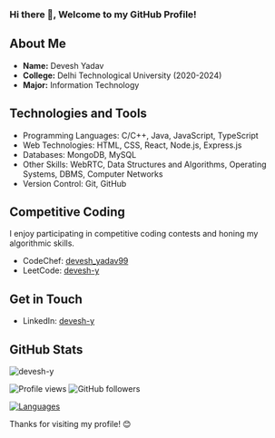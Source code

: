 ### Hi there 👋, Welcome to my GitHub Profile!

## About Me
- **Name:** Devesh Yadav
- **College:** Delhi Technological University (2020-2024)
- **Major:** Information Technology

## Technologies and Tools
- Programming Languages: C/C++, Java, JavaScript, TypeScript
- Web Technologies: HTML, CSS, React, Node.js, Express.js
- Databases: MongoDB, MySQL
- Other Skills: WebRTC, Data Structures and Algorithms, Operating Systems, DBMS, Computer Networks
- Version Control: Git, GitHub

## Competitive Coding
I enjoy participating in competitive coding contests and honing my algorithmic skills.

- CodeChef: [devesh_yadav99](https://www.codechef.com/users/devesh_yadav99)
- LeetCode: [devesh-y](https://leetcode.com/devesh-y)

## Get in Touch
- LinkedIn: [devesh-y](https://www.linkedin.com/in/devesh-y)

## GitHub Stats

<img src="https://github-readme-streak-stats.herokuapp.com/?user=devesh-y&" alt="devesh-y"/>

![Profile views](https://komarev.com/ghpvc/?username=devesh-y&label=PROFILE+VIEWS&style=flat-square) 
![GitHub followers](https://img.shields.io/github/followers/devesh-y?style=social)

[![Languages](https://github-readme-stats.vercel.app/api/top-langs/?username=devesh-y&langs_count=10&layout=compact&theme=radical)](https://github.com/devesh-y)


Thanks for visiting my profile! 😊


